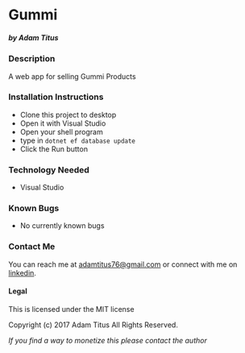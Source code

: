 ﻿# Gummi
##### by Adam Titus

### Description
A web app for selling Gummi Products

### Installation Instructions
* Clone this project to desktop
* Open it with Visual Studio
* Open your shell program
* type in `dotnet ef database update
`
* Click the Run button

### Technology Needed
* Visual Studio

### Known Bugs
* No currently known bugs

### Contact Me
You can reach me at adamtitus76@gmail.com or connect with me on [linkedin](www.linkedin.com/in/adam-titus-06740b149).
#### Legal
This is licensed under the MIT license

Copyright (c) 2017 Adam Titus All Rights Reserved.

_If you find a way to monetize this please contact the author_